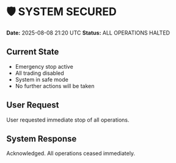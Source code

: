 # 🛡️ SYSTEM SECURED

**Date:** 2025-08-08 21:20 UTC
**Status:** ALL OPERATIONS HALTED

## Current State
- Emergency stop active
- All trading disabled
- System in safe mode
- No further actions will be taken

## User Request
User requested immediate stop of all operations.

## System Response
Acknowledged. All operations ceased immediately.